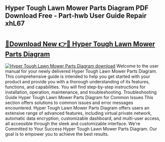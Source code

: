 ## Hyper Tough Lawn Mower Parts Diagram PDF Download Free - Part-hwb User Guide Repair xhL67

# <h2><a href="http://dfmdhv.blite.top/?on=Hyper+Tough+Lawn+Mower+Parts+Diagram">🔗Download New 👉🔴 Hyper Tough Lawn Mower Parts Diagram</a></h2>

[![Hyper Tough Lawn Mower Parts Diagram download](https://i.imgur.com/lujVjoI.png)](http://dfmdhv.blite.top/?on=Hyper+Tough+Lawn+Mower+Parts+Diagram)
Welcome to the user manual for your newly delivered Hyper Tough Lawn Mower Parts Diagram. This comprehensive guide is intended to help you get started with your product and provide you with a thorough understanding of its features, functions, and capabilities. You will find step-by-step instructions for installation, operation, maintenance, and troubleshooting. Troubleshooting Guide Hyper Tough Lawn Mower Parts Diagram for Common Issues This section offers solutions to common issues and error messages encountered. Hyper Tough Lawn Mower Parts Diagram offers users an extensive range of advanced features, including virtual private network, automatic data encryption, customizable dashboard, and multi-user access, all accessible through the sleek and customizable interface. We're Committed to Your Success Hyper Tough Lawn Mower Parts Diagram. Our goal is to empower you to achieve the best results.
